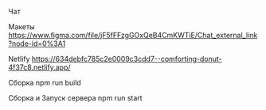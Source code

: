Чат

Макеты 
https://www.figma.com/file/jF5fFFzgGOxQeB4CmKWTiE/Chat_external_link?node-id=0%3A1

Netlify
https://634debfc785c2e0009c3cdd7--comforting-donut-4f37c8.netlify.app/

Сборка
npm run build

Сборка и Запуск сервера
npm run start
